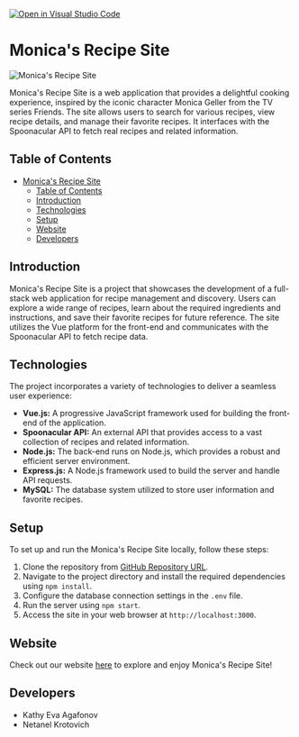 [![Open in Visual Studio Code](https://classroom.github.com/assets/open-in-vscode-718a45dd9cf7e7f842a935f5ebbe5719a5e09af4491e668f4dbf3b35d5cca122.svg)](https://classroom.github.com/online_ide?assignment_repo_id=11322167&assignment_repo_type=AssignmentRepo)


# Monica's Recipe Site

![Monica's Recipe Site](https://media.tenor.com/F1n0r71gykgAAAAS/monica-monica-ghellar.gif)

Monica's Recipe Site is a web application that provides a delightful cooking experience, inspired by the iconic character Monica Geller from the TV series Friends. The site allows users to search for various recipes, view recipe details, and manage their favorite recipes. It interfaces with the Spoonacular API to fetch real recipes and related information.

## Table of Contents

- [Monica's Recipe Site](#monicas-recipe-site)
  - [Table of Contents](#table-of-contents)
  - [Introduction](#introduction)
  - [Technologies](#technologies)
  - [Setup](#setup)
  - [Website](#website)
  - [Developers](#developers)

## Introduction

Monica's Recipe Site is a project that showcases the development of a full-stack web application for recipe management and discovery. Users can explore a wide range of recipes, learn about the required ingredients and instructions, and save their favorite recipes for future reference. The site utilizes the Vue platform for the front-end and communicates with the Spoonacular API to fetch recipe data.

## Technologies

The project incorporates a variety of technologies to deliver a seamless user experience:

- **Vue.js:** A progressive JavaScript framework used for building the front-end of the application.
- **Spoonacular API:** An external API that provides access to a vast collection of recipes and related information.
- **Node.js:** The back-end runs on Node.js, which provides a robust and efficient server environment.
- **Express.js:** A Node.js framework used to build the server and handle API requests.
- **MySQL:** The database system utilized to store user information and favorite recipes.

## Setup

To set up and run the Monica's Recipe Site locally, follow these steps:

1. Clone the repository from [GitHub Repository URL](https://github.com/Web-Development-Environments-2023/assignment3_3-311272413_206332348/tree/master).
2. Navigate to the project directory and install the required dependencies using `npm install`.
3. Configure the database connection settings in the `.env` file.
4. Run the server using `npm start`.
5. Access the site in your web browser at `http://localhost:3000`.

## Website

Check out our website [here](https://grammy-recipe.cs.bgu.ac.il/#/user/myrecipes) to explore and enjoy Monica's Recipe Site!

## Developers

- Kathy Eva Agafonov
- Netanel Krotovich
